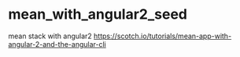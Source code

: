 # mean_with_angular2_seed
mean stack with angular2 https://scotch.io/tutorials/mean-app-with-angular-2-and-the-angular-cli
